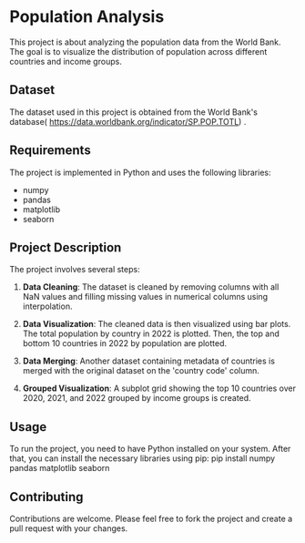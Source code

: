 # Population Analysis

This project is about analyzing the population data from the World Bank. The goal is to visualize the distribution of population across different countries and income groups.

## Dataset

The dataset used in this project is obtained from the World Bank's database( https://data.worldbank.org/indicator/SP.POP.TOTL) . 

## Requirements

The project is implemented in Python and uses the following libraries:
- numpy
- pandas
- matplotlib
- seaborn

## Project Description

The project involves several steps:

1. **Data Cleaning**: The dataset is cleaned by removing columns with all NaN values and filling missing values in numerical columns using interpolation.

2. **Data Visualization**: The cleaned data is then visualized using bar plots. The total population by country in 2022 is plotted. Then, the top and bottom 10 countries in 2022 by population are plotted.

3. **Data Merging**: Another dataset containing metadata of countries is merged with the original dataset on the 'country code' column.

4. **Grouped Visualization**: A subplot grid showing the top 10 countries over 2020, 2021, and 2022 grouped by income groups is created.

## Usage

To run the project, you need to have Python installed on your system. After that, you can install the necessary libraries using pip:
pip install numpy pandas matplotlib seaborn

## Contributing
Contributions are welcome. Please feel free to fork the project and create a pull request with your changes.


